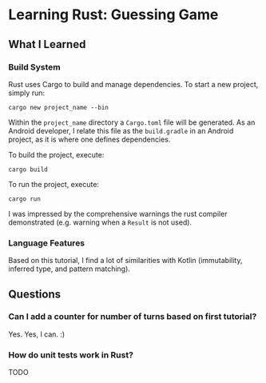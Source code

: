 # Learning Rust: Guessing Game

## What I Learned

### Build System

Rust uses Cargo to build and manage dependencies. To start a new project, simply run:

```shell
cargo new project_name --bin
```

Within the `project_name` directory a `Cargo.toml` file will be generated. As an Android developer, I relate this file as the `build.gradle` in an Android project, as it is where one defines dependencies.

To build the project, execute:

```shell
cargo build
```

To run the project, execute:

```shell
cargo run
```

I was impressed by the comprehensive warnings the rust compiler demonstrated (e.g. warning when a `Result` is not used).

### Language Features

Based on this tutorial, I find a lot of similarities with Kotlin (immutability, inferred type, and pattern matching).

## Questions

### Can I add a counter for number of turns based on first tutorial?

Yes. Yes, I can. :)

### How do unit tests work in Rust?

TODO
